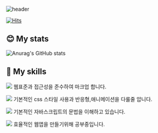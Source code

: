<!-- head -->
 ![header](https://capsule-render.vercel.app/api?type=waving&color=timeGradient&height=100&section=header&text=Welcome%20to%20JS's%20Github!👋&fontSize=50)
 
<!-- 방문자 카운팅 -->
[![Hits](https://hits.seeyoufarm.com/api/count/incr/badge.svg?url=https%3A%2F%2Fgithub.com%2Fno0683&count_bg=%231251CF&title_bg=%23111111&icon=&icon_color=%23E7E7E7&title=Today&edge_flat=false)](https://hits.seeyoufarm.com)

<!-- 깃헙 스탯평가 -->
## :blush: My stats

![Anurag's GitHub stats](https://github-readme-stats.vercel.app/api?username=no0683&show_icons=true&theme=tokyonight)

<!-- 기술스택 -->
## :muscle: My skills

<img src="https://img.shields.io/badge/HTML-E34F26?style=flat-square&logo=html5&logoColor=white&link=github.com/no0683"> 웹표준과 접근성을 준수하여 마크업 합니다.

<img src="https://img.shields.io/badge/CSS-1572B6?style=flat-square&logo=css3&logoColor=white&link=github.com/no0683"> 기본적인 css 스타일 사용과 반응형,애니메이션을 다룰줄 압니다.

<img src="https://img.shields.io/badge/JAVASCRIPT-F7DF1E?style=flat-square&logo=javascript&logoColor=white&link=github.com/no0683"> 기본적인 자바스크립트의 문법을 이해하고 있습니다.

<img src="https://img.shields.io/badge/REACT-61DAFB?style=flat-square&logo=react&logoColor=white&link=github.com/no0683"> 효율적인 웹앱을 만들기위해 공부중입니다.







<!--
**no0683/no0683** is a ✨ _special_ ✨ repository because its `README.md` (this file) appears on your GitHub profile.

Here are some ideas to get you started:

- 🔭 I’m currently working on ...
- 🌱 I’m currently learning ...
- 👯 I’m looking to collaborate on ...
- 🤔 I’m looking for help with ...
- 💬 Ask me about ...
- 📫 How to reach me: ...
- 😄 Pronouns: ...
- ⚡ Fun fact: ...
-->
